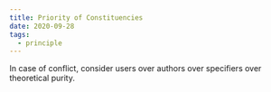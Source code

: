 ```yaml
---
title: Priority of Constituencies
date: 2020-09-28
tags:
  - principle
---
```


In case of conflict, consider users over authors over specifiers over theoretical purity.

